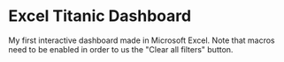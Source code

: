 # Excel Titanic Dashboard
My first interactive dashboard made in Microsoft Excel. Note that macros need to be enabled in order to us the "Clear all filters" button.
